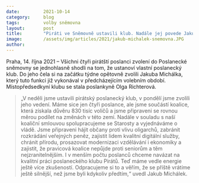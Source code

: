 ```yaml
---
date:         2021-10-14
category:     blog
tags:         volby sněmovna
layout:       post
title:        "Piráti ve Sněmovně ustavili klub. Nadále jej povede Jakub Michálek"
image:        /assets/img/articles/2021/jakub-michalek-snemovna.JPG
author:       
---
```


 

Praha, 14. října 2021 – Všichni čtyři pirátští poslanci zvolení do Poslanecké sněmovny se jednohlasně shodli na tom, že ustanoví vlastní poslanecký klub. Do jeho čela si na začátku týdne opětovně zvolili Jakuba Michálka, který tuto funkci již vykonával v předcházejícím volebním období. Místopředsedkyní klubu se stala poslankyně Olga Richterová. 

 

> „V neděli jsme ustavili pirátský poslanecký klub, v pondělí jsme zvolili jeho vedení. Máme sice jen čtyři poslance, ale jsme součástí koalice, která získala důvěru 830 tisíc voličů a jsme připraveni se rovnou měrou podílet na změnách v této zemi. Nadále v souladu s naší koaliční smlouvou spolupracujeme se Starosty a vyjednáváme o vládě. Jsme připraveni hájit občany proti vlivu oligarchů, zabránit rozkrádání veřejných peněz, zajistit lidem kvalitní digitální služby, chránit přírodu, prosazovat modernizaci vzdělávání i ekonomiky a zajistit, že pravicová koalice nepůjde proti seniorům a těm nejzranitelnějším. I v menším počtu poslanců chceme navázat na kvalitní práci poslaneckého klubu Pirátů. Teď máme vedle energie ještě více zkušeností. Odpracujeme si to a věřím, že se příště vrátíme ještě silnější, než jsme byli kdykoliv předtím,“ uvedl Jakub Michálek.



